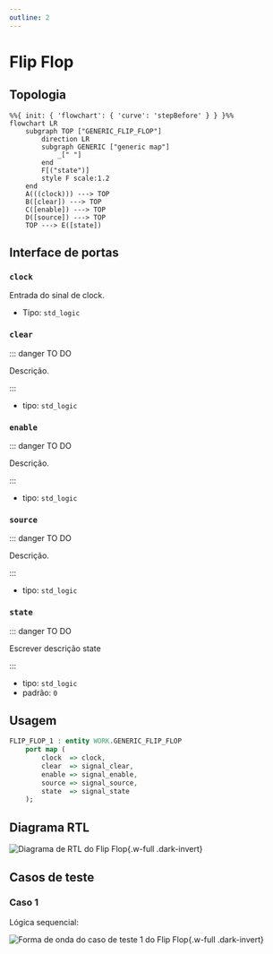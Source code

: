 ```yaml
---
outline: 2
---
```


# Flip Flop

[<Badge type="tip" text="GENERIC_FLIP_FLOP.vhd &boxbox;" />](https://github.com/pfeinsper/24a-CTI-RISCV/blob/main/src/GENERIC_FLIP_FLOP.vhd)

## Topologia

```mermaid
%%{ init: { 'flowchart': { 'curve': 'stepBefore' } } }%%
flowchart LR
    subgraph TOP ["GENERIC_FLIP_FLOP"]
        direction LR
        subgraph GENERIC ["generic map"]
            _[" "]
        end
        F[("state")]
        style F scale:1.2
    end
    A(((clock))) ---> TOP
    B([clear]) ---> TOP
    C([enable]) ---> TOP
    D([source]) ---> TOP
    TOP ---> E([state])
```

## Interface de portas

### `clock` <Badge type="warning" text="INPUT" />

Entrada do sinal de clock.

- Tipo: `std_logic`

### `clear` <Badge type="warning" text="INPUT" />

::: danger TO DO

Descrição.

:::

- tipo: `std_logic`

### `enable` <Badge type="warning" text="INPUT" />

::: danger TO DO

Descrição.

:::

- tipo: `std_logic`

### `source` <Badge type="warning" text="INPUT" />

::: danger TO DO

Descrição.

:::

- tipo: `std_logic`

### `state` <Badge type="danger" text="OUTPUT" />

::: danger TO DO

Escrever descrição state

:::

- tipo: `std_logic`
- padrão: `0`

## Usagem

```vhdl
FLIP_FLOP_1 : entity WORK.GENERIC_FLIP_FLOP
    port map (
        clock  => clock,
        clear  => signal_clear,
        enable => signal_enable,
        source => signal_source,
        state  => signal_state
    );
```

## Diagrama RTL

![Diagrama de RTL do Flip Flop](/images/referencia/componentes/generic_flip_flop_netlist.svg){.w-full .dark-invert}

## Casos de teste

[<Badge type="tip" text="test_GENERIC_FLIP_FLOP.py &boxbox;" />](https://github.com/pfeinsper/24a-CTI-RISCV/blob/main/test/test_GENERIC_FLIP_FLOP.py)

### Caso 1 <Badge type="info" text="tb_generic_flip_flop_case_1" />

Lógica sequencial:

![Forma de onda do caso de teste 1 do Flip Flop](/images/referencia/componentes/tb_generic_flip_flop_case_1.svg){.w-full .dark-invert}
